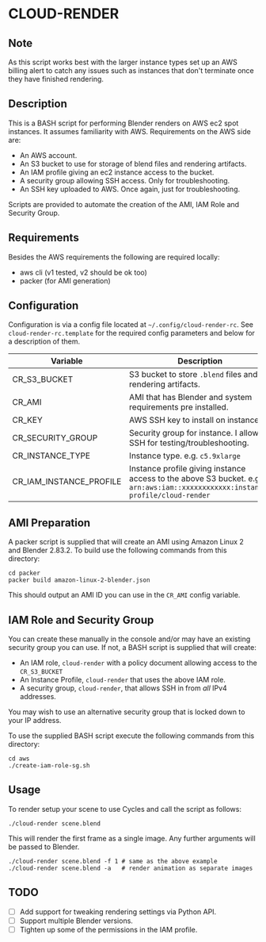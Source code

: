 # CLOUD-RENDER

## Note

As this script works best with the larger instance types set up an AWS billing
alert to catch any issues such as instances that don't terminate once they have
finished rendering.

## Description

This is a BASH script for performing Blender renders on AWS ec2 spot instances.
It assumes familiarity with AWS. Requirements on the AWS side are:

- An AWS account.
- An S3 bucket to use for storage of blend files and rendering artifacts.
- An IAM profile giving an ec2 instance access to the bucket.
- A security group allowing SSH access. Only for troubleshooting.
- An SSH key uploaded to AWS. Once again, just for troubleshooting.

Scripts are provided to automate the creation of the AMI, IAM Role and Security Group.

## Requirements

Besides the AWS requirements the following are required locally:

- aws cli (v1 tested, v2 should be ok too)
- packer (for AMI generation)

## Configuration

Configuration is via a config file located at `~/.config/cloud-render-rc`. See
`cloud-render-rc.template` for the required config parameters and below for a
description of them.

|Variable|Description|
|--------|-----------|
|CR_S3_BUCKET| S3 bucket to store `.blend` files and rendering artifacts. |
|CR_AMI| AMI that has Blender and system requirements pre installed. |
|CR_KEY| AWS SSH key to install on instance. |
|CR_SECURITY_GROUP| Security group for instance. I allow SSH for testing/troubleshooting.|
|CR_INSTANCE_TYPE| Instance type. e.g. `c5.9xlarge`|
|CR_IAM_INSTANCE_PROFILE| Instance profile giving instance access to the above S3 bucket. e.g. `arn:aws:iam::xxxxxxxxxxxx:instance-profile/cloud-render` |

## AMI Preparation

A packer script is supplied that will create an AMI using Amazon Linux 2 and
Blender 2.83.2. To build use the following commands from this directory:

    cd packer
    packer build amazon-linux-2-blender.json

This should output an AMI ID you can use in the `CR_AMI` config variable.

## IAM Role and Security Group

You can create these manually in the console and/or may have an existing
security group you can use. If not, a BASH script is supplied that will
create:

- An IAM role, `cloud-render` with a policy document allowing access to the `CR_S3_BUCKET`
- An Instance Profile, `cloud-render` that uses the above IAM role.
- A security group, `cloud-render`, that allows SSH in from *all* IPv4 addresses.

You may wish to use an alternative security group that is locked down to your
IP address.

To use the supplied BASH script execute the following commands from this
directory:

    cd aws
    ./create-iam-role-sg.sh

## Usage

To render setup your scene to use Cycles and call the script as follows:

    ./cloud-render scene.blend

This will render the first frame as a single image. Any further arguments will
be passed to Blender.

    ./cloud-render scene.blend -f 1 # same as the above example
    ./cloud-render scene.blend -a   # render animation as separate images

## TODO

- [ ] Add support for tweaking rendering settings via Python API.
- [ ] Support multiple Blender versions.
- [ ] Tighten up some of the permissions in the IAM profile.
